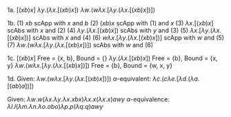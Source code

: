 1a. $[(xb)x]$
$\lambda y.(\lambda{x}.[(xb)x])$
$\lambda w.(w\lambda x.[\lambda y.(\lambda{x}.[(xb)x])])$

1b. 
(1) $xb$    scApp with $x$ and $b$
(2) $(xb)x$    scApp with (1) and $x$
(3) $\lambda{x}.[(xb)x]$    scAbs with $x$ and (2)
(4) $\lambda y.(\lambda{x}.[(xb)x])$    scAbs with $y$ and (3)
(5) $\lambda x.[\lambda y.(\lambda{x}.[(xb)x])]$    scAbs with $x$ and (4)
(6) $w\lambda x.[\lambda y.(\lambda{x}.[(xb)x])]$    scApp with $w$ and (5)
(7) $\lambda w.(w\lambda x.[\lambda y.(\lambda{x}.[(xb)x])])$    scAbs with $w$ and (6)

1c. $[(xb)x]$
Free = {x, b}, Bound = {}
$\lambda y.(\lambda{x}.[(xb)x])$
Free = {b}, Bound = {x, y}
$\lambda w.(w\lambda x.[\lambda y.(\lambda{x}.[(xb)x])])$
Free = {b}, Bound = {w, x, y}

1d. 
Given: $\lambda w.(w\lambda x.[\lambda y.(\lambda{x}.[(xb)x])])$
$\alpha$-equivalent: $\lambda c.(c\lambda e.[\lambda d.(\lambda{a}.[(ab)a])])$ 

Given: $\lambda w.w(\lambda x. \lambda y. \lambda x.xbx) \lambda x.x(\lambda x.x) awy$
$\alpha$-equivalence: $\lambda l.l(\lambda m. \lambda n. \lambda o.obo) \lambda p.p(\lambda q.q) awy$
